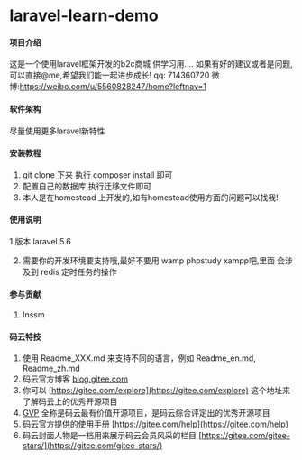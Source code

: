 # laravel-learn-demo

#### 项目介绍
这是一个使用laravel框架开发的b2c商城 供学习用....
如果有好的建议或者是问题,可以直接@me,希望我们能一起进步成长!
qq: 714360720  微博:https://weibo.com/u/5560828247/home?leftnav=1 
#### 软件架构
尽量使用更多laravel新特性


#### 安装教程

1. git clone 下来 执行 composer install 即可
2. 配置自己的数据库,执行迁移文件即可
3. 本人是在homestead 上开发的,如有homestead使用方面的问题可以找我!

#### 使用说明

1.版本 laravel 5.6

2. 需要你的开发环境要支持哦,最好不要用 wamp phpstudy xampp吧,里面
会涉及到 redis 定时任务的操作

#### 参与贡献

1. lnssm



#### 码云特技

1. 使用 Readme\_XXX.md 来支持不同的语言，例如 Readme\_en.md, Readme\_zh.md
2. 码云官方博客 [blog.gitee.com](https://blog.gitee.com)
3. 你可以 [https://gitee.com/explore](https://gitee.com/explore) 这个地址来了解码云上的优秀开源项目
4. [GVP](https://gitee.com/gvp) 全称是码云最有价值开源项目，是码云综合评定出的优秀开源项目
5. 码云官方提供的使用手册 [https://gitee.com/help](https://gitee.com/help)
6. 码云封面人物是一档用来展示码云会员风采的栏目 [https://gitee.com/gitee-stars/](https://gitee.com/gitee-stars/)